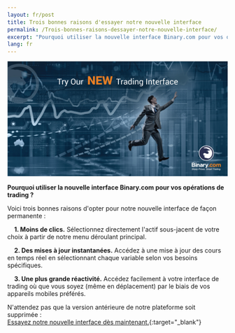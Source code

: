 ```yaml
---
layout: fr/post
title: Trois bonnes raisons d'essayer notre nouvelle interface
permalink: /Trois-bonnes-raisons-dessayer-notre-nouvelle-interface/
excerpt: "Pourquoi utiliser la nouvelle interface Binary.com pour vos opérations de trading ? Voici trois bonnes raisons d'opter pour notre nouvelle interface de façon permanente..."
lang: fr 
---
```



<a href="https://www.binary.com/trading?l=FR&utm_source=social&utm_medium=blog&utm_content=text&utm_campaign=whatsnew" target="_blank"><img src="/images/FB-ads5.jpg" alt=""></a>

**Pourquoi utiliser la nouvelle interface Binary.com pour vos opérations de trading ?**

Voici trois bonnes raisons d'opter pour notre nouvelle interface de façon permanente : 

&nbsp;&nbsp;&nbsp;&nbsp;**1. Moins de clics.** Sélectionnez directement l'actif sous-jacent de votre choix à partir de notre menu déroulant principal.
<br>

&nbsp;&nbsp;&nbsp;&nbsp;**2. Des mises à jour instantanées.** Accédez à une mise à jour des cours en temps réel en sélectionnant chaque variable selon vos besoins spécifiques.
<br> 

&nbsp;&nbsp;&nbsp;&nbsp;**3. Une plus grande réactivité.** Accédez facilement à votre interface de trading où que vous soyez (même en déplacement) par le biais de vos appareils mobiles préférés.
<br>

N'attendez pas que la version antérieure de notre plateforme soit supprimée :<br>
[Essayez notre nouvelle interface dès maintenant.](https://www.binary.com/trading?l=FR&utm_source=social&utm_medium=blog&utm_content=text&utm_campaign=whatsnew){:target="_blank"}
